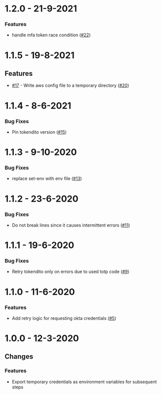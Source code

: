 # 1.2.0 - 21-9-2021
### Features
    
- handle mfa token race condition ([#22](https://github.com/mrchief/aws-creds-okta/issues22))

# 1.1.5 - 19-8-2021

## Features

- [#17](https://github.com/mrchief/aws-creds-okta/issues17) - Write aws config file to a temporary directory ([#20](https://github.com/mrchief/aws-creds-okta/issues20))

# 1.1.4 - 8-6-2021
### Bug Fixes
    
- Pin tokendito version ([#15](https://github.com/mrchief/aws-creds-okta/issues15))

# 1.1.3 - 9-10-2020
### Bug Fixes
    
- replace set-env with env file ([#13](https://github.com/mrchief/aws-creds-okta/issues13))

# 1.1.2 - 23-6-2020
### Bug Fixes
    
- Do not break lines since it causes intermittent errors ([#11](https://github.com/mrchief/aws-creds-okta/issues11))

# 1.1.1 - 19-6-2020
### Bug Fixes
    
- Retry tokendito only on errors due to used totp code ([#9](https://github.com/mrchief/aws-creds-okta/issues9))

# 1.1.0 - 11-6-2020
### Features
    
- Add retry logic for requesting okta credentials ([#5](https://github.com/mrchief/aws-creds-okta/issues5))

# 1.0.0 - 12-3-2020

## Changes

### Features

- Export temporary credentials as environment variables for subsequent steps
